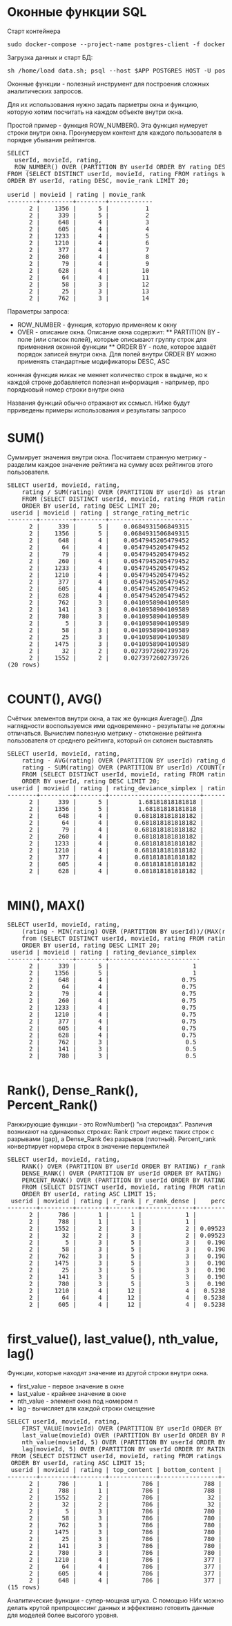 # Оконные функции SQL

Старт контейнера
<pre>
sudo docker-compose --project-name postgres-client -f docker-compose.yml up --build -d; sudo docker-compose --project-name postgres-client -f docker-compose.yml run --rm postgres-client
</pre>

Загрузка данных и старт БД:
<pre>
sh /home/load_data.sh; psql --host $APP_POSTGRES_HOST -U postgres;
</pre>

Оконные функции - полезный инструмент для построения сложных аналитических запросов.

Для их использования нужно задать парметры окна и функцию, которую хотим посчитать на каждом объекте внутри окна.

Простой пример - функция ROW_NUMBER(). Эта функция нумерует строки внутри окна. Пронумеруем контент для каждого пользователя в порядке убывания рейтингов.

<pre>
SELECT
  userId, movieId, rating,
  ROW_NUMBER() OVER (PARTITION BY userId ORDER BY rating DESC) as movie_rank
FROM (SELECT DISTINCT userId, movieId, rating FROM ratings WHERE userId <>1 LIMIT 1000) as sample
ORDER BY userId, rating DESC, movie_rank LIMIT 20;

userid | movieid | rating | movie_rank 
--------+---------+--------+------------
      2 |    1356 |      5 |          1
      2 |     339 |      5 |          2
      2 |     648 |      4 |          3
      2 |     605 |      4 |          4
      2 |    1233 |      4 |          5
      2 |    1210 |      4 |          6
      2 |     377 |      4 |          7
      2 |     260 |      4 |          8
      2 |      79 |      4 |          9
      2 |     628 |      4 |         10
      2 |      64 |      4 |         11
      2 |      58 |      3 |         12
      2 |      25 |      3 |         13
      2 |     762 |      3 |         14
</pre>

Параметры запроса:

* ROW_NUMBER - функция, которую применяем к окну
* OVER - описание окна. Описание окна содержит:
** PARTITION BY - поле (или список полей), которые описывают группу строк для применения оконной функции
** ORDER BY - поле, которое задаёт порядок записей внутри окна. Для полей внутри ORDER BY можно применять стандартные модификаторы DESC, ASC

коннная функция никак не меняет количество строк в выдаче, но к каждой строке добавляется полезная информация - например, про порядковый номер строки внутри окна

Названия функций обычно отражают их ссмысл. НИже будут прриведены примеры использования и результаты запросо

# SUM()

Суммирует значения внутри окна. Посчитаем странную метрику - разделим каждое значение рейтинга на сумму всех рейтингов этого пользователя.

<pre>
SELECT userId, movieId, rating,
    rating / SUM(rating) OVER (PARTITION BY userId) as strange_rating_metric
    FROM (SELECT DISTINCT userId, movieId, rating FROM ratings WHERE userId <>1 LIMIT 1000) as sample
    ORDER BY userId, rating DESC LIMIT 20;
 userid | movieid | rating | strange_rating_metric 
--------+---------+--------+-----------------------
      2 |     339 |      5 |    0.0684931506849315
      2 |    1356 |      5 |    0.0684931506849315
      2 |     648 |      4 |    0.0547945205479452
      2 |      64 |      4 |    0.0547945205479452
      2 |      79 |      4 |    0.0547945205479452
      2 |     260 |      4 |    0.0547945205479452
      2 |    1233 |      4 |    0.0547945205479452
      2 |    1210 |      4 |    0.0547945205479452
      2 |     377 |      4 |    0.0547945205479452
      2 |     605 |      4 |    0.0547945205479452
      2 |     628 |      4 |    0.0547945205479452
      2 |     762 |      3 |    0.0410958904109589
      2 |     141 |      3 |    0.0410958904109589
      2 |     780 |      3 |    0.0410958904109589
      2 |       5 |      3 |    0.0410958904109589
      2 |      58 |      3 |    0.0410958904109589
      2 |      25 |      3 |    0.0410958904109589
      2 |    1475 |      3 |    0.0410958904109589
      2 |      32 |      2 |    0.0273972602739726
      2 |    1552 |      2 |    0.0273972602739726
(20 rows)

</pre>

# COUNT(), AVG()

Счётчик элементов внутри окна, а так же функция Average(). Для наглядности воспользуемся ими одновременно - результаты не должны отличаться.
Вычислим полезную метрику - отклонение рейтинга пользователя от среднего рейтинга, который он склонен выставлять

<pre>
SELECT userId, movieId, rating,
    rating - AVG(rating) OVER (PARTITION BY userId) rating_deviance_simplex,
    rating - SUM(rating) OVER (PARTITION BY userId) /COUNT(rating) OVER (PARTITION BY userId) as rating_deviance_complex
    FROM (SELECT DISTINCT userId, movieId, rating FROM ratings WHERE userId <>1 LIMIT 1000) as sample
    ORDER BY userId, rating DESC LIMIT 20;
 userid | movieid | rating | rating_deviance_simplex | rating_deviance_complex 
--------+---------+--------+-------------------------+-------------------------
      2 |     339 |      5 |        1.68181818181818 |        1.68181818181818
      2 |    1356 |      5 |        1.68181818181818 |        1.68181818181818
      2 |     648 |      4 |       0.681818181818182 |       0.681818181818182
      2 |      64 |      4 |       0.681818181818182 |       0.681818181818182
      2 |      79 |      4 |       0.681818181818182 |       0.681818181818182
      2 |     260 |      4 |       0.681818181818182 |       0.681818181818182
      2 |    1233 |      4 |       0.681818181818182 |       0.681818181818182
      2 |    1210 |      4 |       0.681818181818182 |       0.681818181818182
      2 |     377 |      4 |       0.681818181818182 |       0.681818181818182
      2 |     605 |      4 |       0.681818181818182 |       0.681818181818182
      2 |     628 |      4 |       0.681818181818182 |       0.681818181818182

</pre>

# MIN(), MAX()

<pre>
SELECT userId, movieId, rating,
    (rating - MIN(rating) OVER (PARTITION BY userId))/(MAX(rating) OVER (PARTITION BY userId)) rating_deviance_simplex
    from (SELECT DISTINCT userId, movieId, rating FROM ratings WHERE userId <>1 LIMIT 1000) as sample
    ORDER BY userId, rating DESC LIMIT 20;
 userid | movieid | rating | rating_deviance_simplex 
--------+---------+--------+-------------------------
      2 |     339 |      5 |                       1
      2 |    1356 |      5 |                       1
      2 |     648 |      4 |                    0.75
      2 |      64 |      4 |                    0.75
      2 |      79 |      4 |                    0.75
      2 |     260 |      4 |                    0.75
      2 |    1233 |      4 |                    0.75
      2 |    1210 |      4 |                    0.75
      2 |     377 |      4 |                    0.75
      2 |     605 |      4 |                    0.75
      2 |     628 |      4 |                    0.75
      2 |     762 |      3 |                     0.5
      2 |     141 |      3 |                     0.5
      2 |     780 |      3 |                     0.5

</pre>

# Rank(), Dense_Rank(), Percent_Rank()

Ранжирующие функции - это RowNumber() "на стероидах". Различия возникают на одинаковых строках: Rank строит индекс таких строк с разрывами (gap),
а Dense_Rank без разрывов (плотный). Percent_rank конвертирует нормера строк в значение перцентилей

<pre>
SELECT userId, movieId, rating,
    RANK() OVER (PARTITION BY userId ORDER BY RATING) r_rank,
    DENSE_RANK() OVER (PARTITION BY userId ORDER BY RATING) r_rank_dense,
    PERCENT_RANK() OVER (PARTITION BY userId ORDER BY RATING)
    FROM (SELECT DISTINCT userId, movieId, rating FROM ratings WHERE userId <>1 LIMIT 1000) as sample
    ORDER BY userId, rating ASC LIMIT 15;
 userid | movieid | rating | r_rank | r_rank_dense |    percent_rank    
--------+---------+--------+--------+--------------+--------------------
      2 |     786 |      1 |      1 |            1 |                  0
      2 |     788 |      1 |      1 |            1 |                  0
      2 |    1552 |      2 |      3 |            2 | 0.0952380952380952
      2 |      32 |      2 |      3 |            2 | 0.0952380952380952
      2 |       5 |      3 |      5 |            3 |   0.19047619047619
      2 |      58 |      3 |      5 |            3 |   0.19047619047619
      2 |     762 |      3 |      5 |            3 |   0.19047619047619
      2 |    1475 |      3 |      5 |            3 |   0.19047619047619
      2 |      25 |      3 |      5 |            3 |   0.19047619047619
      2 |     141 |      3 |      5 |            3 |   0.19047619047619
      2 |     780 |      3 |      5 |            3 |   0.19047619047619
      2 |    1210 |      4 |     12 |            4 |  0.523809523809524
      2 |      64 |      4 |     12 |            4 |  0.523809523809524
      2 |     605 |      4 |     12 |            4 |  0.523809523809524

</pre>

# first_value(), last_value(), nth_value, lag()

Функции, которые находят значение из другой строки внутри окна.

* first_value - первое значение в окне
* last_value - крайнее значение в окне
* nth_value - элемент окна под номером n
* lag - вычисляет для каждой строки смещение

<pre>
SELECT userId, movieId, rating,
    FIRST_VALUE(movieId) OVER (PARTITION BY userId ORDER BY RATING) top_content,
    last_value(movieId) OVER (PARTITION BY userId ORDER BY RATING) bottom_content,
    nth_value(movieId, 5) OVER (PARTITION BY userId ORDER BY RATING) r_nth,
    lag(movieId, 5) OVER (PARTITION BY userId ORDER BY RATING) r_lag
 FROM (SELECT DISTINCT userId, movieId, rating FROM ratings WHERE userId <>1 LIMIT 1000) as sample
 ORDER BY userId, rating ASC LIMIT 15;
 userid | movieid | rating | top_content | bottom_content | r_nth | r_lag 
--------+---------+--------+-------------+----------------+-------+-------
      2 |     786 |      1 |         786 |            788 |       |      
      2 |     788 |      1 |         786 |            788 |       |      
      2 |    1552 |      2 |         786 |             32 |       |      
      2 |      32 |      2 |         786 |             32 |       |      
      2 |       5 |      3 |         786 |            780 |     5 |      
      2 |      58 |      3 |         786 |            780 |     5 |   786
      2 |     762 |      3 |         786 |            780 |     5 |   788
      2 |    1475 |      3 |         786 |            780 |     5 |  1552
      2 |      25 |      3 |         786 |            780 |     5 |    32
      2 |     141 |      3 |         786 |            780 |     5 |     5
      2 |     780 |      3 |         786 |            780 |     5 |    58
      2 |    1210 |      4 |         786 |            377 |     5 |   762
      2 |      64 |      4 |         786 |            377 |     5 |  1475
      2 |     605 |      4 |         786 |            377 |     5 |    25
      2 |     648 |      4 |         786 |            377 |     5 |   141
(15 rows)
</pre>

Аналитические функции - супер-мощная штука. С помощью НИх можно делать крутой препроцессинг данных и эффективно готовить данные для моделей более высогого уровня.
